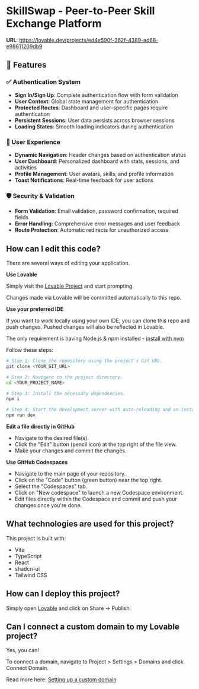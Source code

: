 # SkillSwap - Peer-to-Peer Skill Exchange Platform

**URL**: https://lovable.dev/projects/ed4e590f-362f-4389-ad68-e98611209db9

## 🚀 Features

### ✅ Authentication System
- **Sign In/Sign Up**: Complete authentication flow with form validation
- **User Context**: Global state management for authentication
- **Protected Routes**: Dashboard and user-specific pages require authentication
- **Persistent Sessions**: User data persists across browser sessions
- **Loading States**: Smooth loading indicators during authentication

### 🎯 User Experience
- **Dynamic Navigation**: Header changes based on authentication status
- **User Dashboard**: Personalized dashboard with stats, sessions, and activities
- **Profile Management**: User avatars, skills, and profile information
- **Toast Notifications**: Real-time feedback for user actions

### 🛡️ Security & Validation
- **Form Validation**: Email validation, password confirmation, required fields
- **Error Handling**: Comprehensive error messages and user feedback
- **Route Protection**: Automatic redirects for unauthorized access

## How can I edit this code?

There are several ways of editing your application.

**Use Lovable**

Simply visit the [Lovable Project](https://lovable.dev/projects/ed4e590f-362f-4389-ad68-e98611209db9) and start prompting.

Changes made via Lovable will be committed automatically to this repo.

**Use your preferred IDE**

If you want to work locally using your own IDE, you can clone this repo and push changes. Pushed changes will also be reflected in Lovable.

The only requirement is having Node.js & npm installed - [install with nvm](https://github.com/nvm-sh/nvm#installing-and-updating)

Follow these steps:

```sh
# Step 1: Clone the repository using the project's Git URL.
git clone <YOUR_GIT_URL>

# Step 2: Navigate to the project directory.
cd <YOUR_PROJECT_NAME>

# Step 3: Install the necessary dependencies.
npm i

# Step 4: Start the development server with auto-reloading and an instant preview.
npm run dev
```

**Edit a file directly in GitHub**

- Navigate to the desired file(s).
- Click the "Edit" button (pencil icon) at the top right of the file view.
- Make your changes and commit the changes.

**Use GitHub Codespaces**

- Navigate to the main page of your repository.
- Click on the "Code" button (green button) near the top right.
- Select the "Codespaces" tab.
- Click on "New codespace" to launch a new Codespace environment.
- Edit files directly within the Codespace and commit and push your changes once you're done.

## What technologies are used for this project?

This project is built with:

- Vite
- TypeScript
- React
- shadcn-ui
- Tailwind CSS

## How can I deploy this project?

Simply open [Lovable](https://lovable.dev/projects/ed4e590f-362f-4389-ad68-e98611209db9) and click on Share -> Publish.

## Can I connect a custom domain to my Lovable project?

Yes, you can!

To connect a domain, navigate to Project > Settings > Domains and click Connect Domain.

Read more here: [Setting up a custom domain](https://docs.lovable.dev/tips-tricks/custom-domain#step-by-step-guide)
